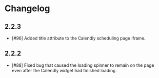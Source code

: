 # Changelog

## 2.2.3

- [#96] Added title attribute to the Calendly scheduling page iframe.

## 2.2.2

- [#88] Fixed bug that caused the loading spinner to remain on the page even after the Calendly widget had finished loading.
